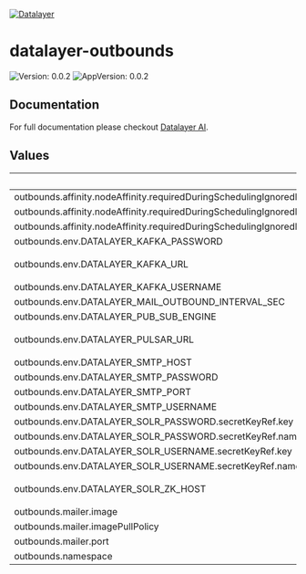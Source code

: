 [![Datalayer](https://assets.datalayer.tech/datalayer-25.svg)](https://datalayer.io)

# datalayer-outbounds

![Version: 0.0.2](https://img.shields.io/badge/Version-0.0.2-informational?style=flat-square) ![AppVersion: 0.0.2](https://img.shields.io/badge/AppVersion-0.0.2-informational?style=flat-square)

## Documentation

For full documentation please checkout [Datalayer AI](https://datalayer.ai).

## Values

| Key | Type | Default | Description |
|-----|------|---------|-------------|
| outbounds.affinity.nodeAffinity.requiredDuringSchedulingIgnoredDuringExecution.nodeSelectorTerms[0].matchExpressions[0].key | string | `"role.datalayer.io/system"` |  |
| outbounds.affinity.nodeAffinity.requiredDuringSchedulingIgnoredDuringExecution.nodeSelectorTerms[0].matchExpressions[0].operator | string | `"In"` |  |
| outbounds.affinity.nodeAffinity.requiredDuringSchedulingIgnoredDuringExecution.nodeSelectorTerms[0].matchExpressions[0].values[0] | string | `"true"` |  |
| outbounds.env.DATALAYER_KAFKA_PASSWORD | string | `""` |  |
| outbounds.env.DATALAYER_KAFKA_URL | string | `"datalayer-kafka-kafka-bootstrap.datalayer-kafka.svc.cluster.local:9092"` |  |
| outbounds.env.DATALAYER_KAFKA_USERNAME | string | `""` |  |
| outbounds.env.DATALAYER_MAIL_OUTBOUND_INTERVAL_SEC | int | `60` |  |
| outbounds.env.DATALAYER_PUB_SUB_ENGINE | string | `"pulsar"` |  |
| outbounds.env.DATALAYER_PULSAR_URL | string | `"pulsar://datalayer-pulsar-broker.datalayer-pulsar.svc.cluster.local:6650"` |  |
| outbounds.env.DATALAYER_SMTP_HOST | string | `""` |  |
| outbounds.env.DATALAYER_SMTP_PASSWORD | string | `""` |  |
| outbounds.env.DATALAYER_SMTP_PORT | string | `"0"` |  |
| outbounds.env.DATALAYER_SMTP_USERNAME | string | `""` |  |
| outbounds.env.DATALAYER_SOLR_PASSWORD.secretKeyRef.key | string | `"password"` |  |
| outbounds.env.DATALAYER_SOLR_PASSWORD.secretKeyRef.name | string | `"solr-basic-auth"` |  |
| outbounds.env.DATALAYER_SOLR_USERNAME.secretKeyRef.key | string | `"username"` |  |
| outbounds.env.DATALAYER_SOLR_USERNAME.secretKeyRef.name | string | `"solr-basic-auth"` |  |
| outbounds.env.DATALAYER_SOLR_ZK_HOST | string | `"solr-datalayer-solrcloud-zookeeper-headless.datalayer-solr.svc.cluster.local"` |  |
| outbounds.mailer.image | string | `nil` |  |
| outbounds.mailer.imagePullPolicy | string | `"Always"` |  |
| outbounds.mailer.port | int | `2331` |  |
| outbounds.namespace | string | `"datalayer-growth"` |  |

